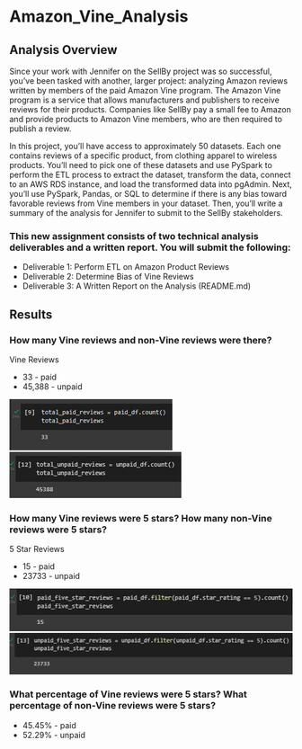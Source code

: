 # Amazon_Vine_Analysis

## Analysis Overview

Since your work with Jennifer on the SellBy project was so successful, you’ve been tasked with another, larger project: analyzing Amazon reviews written by members of the paid Amazon Vine program. The Amazon Vine program is a service that allows manufacturers and publishers to receive reviews for their products. Companies like SellBy pay a small fee to Amazon and provide products to Amazon Vine members, who are then required to publish a review.

In this project, you’ll have access to approximately 50 datasets. Each one contains reviews of a specific product, from clothing apparel to wireless products. You’ll need to pick one of these datasets and use PySpark to perform the ETL process to extract the dataset, transform the data, connect to an AWS RDS instance, and load the transformed data into pgAdmin. Next, you’ll use PySpark, Pandas, or SQL to determine if there is any bias toward favorable reviews from Vine members in your dataset. Then, you’ll write a summary of the analysis for Jennifer to submit to the SellBy stakeholders.

### This new assignment consists of two technical analysis deliverables and a written report. You will submit the following:

- Deliverable 1: Perform ETL on Amazon Product Reviews
- Deliverable 2: Determine Bias of Vine Reviews
- Deliverable 3: A Written Report on the Analysis (README.md)

## Results

### How many Vine reviews and non-Vine reviews were there?

Vine Reviews
- 33 - paid
- 45,388 - unpaid

![Resources/paid reviews.png](https://github.com/lesliemayeux/Amazon_Vine_Analysis/blob/8c1ecd80dbd5b9f529dca150641370dfbc2c1bf0/Resources/paid%20reviews.png)
![Resources/unpaid reviews.png](https://github.com/lesliemayeux/Amazon_Vine_Analysis/blob/8c1ecd80dbd5b9f529dca150641370dfbc2c1bf0/Resources/unpaid%20reviews.png)

### How many Vine reviews were 5 stars? How many non-Vine reviews were 5 stars?

5 Star Reviews
- 15 - paid
- 23733 - unpaid

![Resources/paid 5 star.png](https://github.com/lesliemayeux/Amazon_Vine_Analysis/blob/fc563386508a86e921c8d784346b83e7319446a7/Resources/paid%205%20star.png)
![Resources/unpaid 5 star.png](https://github.com/lesliemayeux/Amazon_Vine_Analysis/blob/fc563386508a86e921c8d784346b83e7319446a7/Resources/unpaid%205%20star.png)

### What percentage of Vine reviews were 5 stars? What percentage of non-Vine reviews were 5 stars?

- 45.45% - paid
- 52.29% - unpaid
